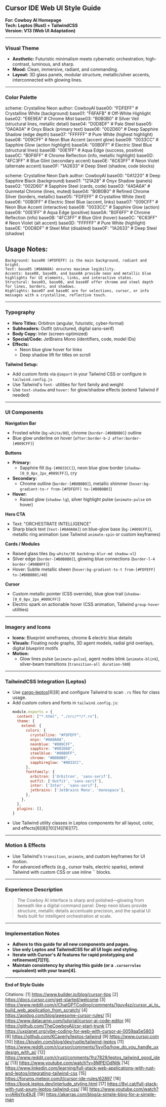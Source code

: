 ## Cursor IDE Web UI Style Guide  
**For: Cowboy AI Homepage**  
**Tech: Leptos (Rust) + TailwindCSS**  
**Version: V13 (Web UI Adaptation)**

---

### **Visual Theme**

- **Aesthetic:** Futuristic minimalism meets cybernetic orchestration; high-contrast, luminous, and sharp.
- **Mood:** Clean, immersive, radiant, and commanding.
- **Layout:** 3D glass panels, modular structure, metallic/silver accents, interconnected with glowing lines.

---

### **Color Palette**
scheme: Crystalline Neon
author: CowboyAI
base00: "FDFEFF" # Crystalline White (background)
base01: "F6FAFB" # Off-White Highlight
base02: "E6E9EA" # Chrome Mist
base03: "B0B0B0" # Silver Veil (structural lines, metallic detail)
base04: "D0D8DF" # Pale Steel
base05: "0A0A0A" # Onyx Black (primary text)
base06: "002D60" # Deep Sapphire Shadow (edge depth)
base07: "FFFFFF" # Pure White (highest highlight)
base08: "009CFF" # Neon Blue Accent (accent glow)
base09: "0033CC" # Sapphire Glow (action highlight)
base0A: "00B0FF" # Electric Steel Blue (structural lines)
base0B: "00E1FF" # Aqua Edge (success, positive)
base0C: "B0F6FF" # Chrome Reflection (info, metallic highlight)
base0D: "4FC3FF" # Blue Glint (secondary accent)
base0E: "6C63FF" # Neon Violet (alternate accent)
base0F: "1A2633" # Deep Steel (shadow, code blocks)


scheme: Crystalline Neon Dark
author: CowboyAI
base00: "0A1220" # Deep Sapphire Black (background)
base01: "121A28" # Onyx Shadow (panels)
base02: "002D60" # Sapphire Steel (cards, code)
base03: "4A5A6A" # Gunmetal Chrome (lines, muted)
base04: "B0B0B0" # Refined Chrome Silver (borders, metallic)
base05: "FDFEFF" # Crystalline White (text)
base06: "00B0FF" # Electric Steel Blue (accent, links)
base07: "009CFF" # Neon Blue Accent (interactive)
base08: "0033CC" # Sapphire Glow (action)
base09: "00E1FF" # Aqua Edge (positive)
base0A: "B0F6FF" # Chrome Reflection (info)
base0B: "4FC3FF" # Blue Glint (hover)
base0C: "6C63FF" # Neon Violet (alt accent)
base0D: "FFFFFF" # Pure White (highlight)
base0E: "D0D8DF" # Steel Mist (disabled)
base0F: "1A2633" # Deep Steel (shadow)

## Usage Notes:

    Background: base00 (#FDFEFF) is the main background, radiant and bright.
    Text: base05 (#0A0A0A) ensures maximum legibility.
    Accents: base08, base09, and base0A provide neon and metallic blue highlights for UI elements, links, and interactive states.
    Structural: base03, base06, and base0F offer chrome and steel depth for lines, borders, and shadows.
    Highlights: base07 and base0C are for selections, cursor, or info messages with a crystalline, reflective touch.

---

### **Typography**

- **Hero Titles:** Orbitron (angular, futuristic, cyber-formal)
- **Subheaders:** Outfit (structured, digital sans-serif)
- **Body Copy:** Inter (screen-optimized)
- **Special/Code:** JetBrains Mono (identifiers, code, model IDs)
- **Effects:**  
  - Neon blue glow hover for links  
  - Deep shadow lift for titles on scroll

**Tailwind Setup:**  
- Add custom fonts via `@import` in your Tailwind CSS or configure in `tailwind.config.js`  
- Use Tailwind's `font-` utilities for font family and weight  
- Use `text-shadow` and `hover:` for glow/shadow effects (extend Tailwind if needed)

---

### **UI Components**

**Navigation Bar**
- Frosted white (`bg-white/80`), chrome (`border-[#B0B0B0]`) outline
- Blue glow underline on hover (`after:border-b-2 after:border-[#009CFF]`)

**Buttons**
- **Primary:**  
  - Sapphire fill (`bg-[#0033CC]`), neon blue glow border (`shadow-[0_0_8px_2px_#009CFF]`), cry
- **Secondary:**  
  - Chrome outline (`border-[#B0B0B0]`), metallic shimmer (`hover:bg-gradient-to-r from-[#FDFEFF] to-[#B0B0B0]`)
- **Hover:**  
  - Raised glow (`shadow-lg`), silver highlight pulse (`animate-pulse` on hover)

**Hero CTA**
- Text: "ORCHESTRATE INTELLIGENCE"
- Sharp black text (`text-[#0A0A0A]`) on blue-glow base (`bg-[#009CFF]`), metallic ring animation (use Tailwind `animate-spin` or custom keyframes)

**Cards / Modules**
- Raised glass tiles (`bg-white/30 backdrop-blur-md shadow-xl`)
- Silver edge (`border-[#B0B0B0]`), glowing blue connections (`border-l-4 border-[#00B0FF]`)
- Hover: Subtle metallic sheen (`hover:bg-gradient-to-t from-[#FDFEFF] to-[#B0B0B0]/40`)

**Cursor**
- Custom metallic pointer (CSS override), blue glow trail (`shadow-[0_0_8px_2px_#009CFF]`)
- Electric spark on actionable hover (CSS animation, Tailwind `group-hover` utilities)

---

### **Imagery and Icons**

- **Icons:** Blueprint wireframes, chrome & electric blue details
- **Visuals:** Floating node graphs, 3D agent models, radial grid overlays, digital blueprint motifs
- **Motion:**  
  - Glow lines pulse (`animate-pulse`), agent nodes blink (`animate-blink`), silver-beam transitions (`transition-all duration-500`)

---

### **TailwindCSS Integration (Leptos)**

- Use [cargo-leptos](https://github.com/TheCowboyAI/csr-start)[6][8] and configure Tailwind to scan `.rs` files for class usage.
- Add custom colors and fonts in `tailwind.config.js`:
    ```js
    module.exports = {
      content: ["*.html", "./src/**/*.rs"],
      theme: {
        extend: {
          colors: {
            crystalline: "#FDFEFF",
            onyx: "#0A0A0A",
            neonblue: "#009CFF",
            sapphire: "#002D60",
            steelblue: "#00B0FF",
            chrome: "#B0B0B0",
            sapphireglow: "#0033CC",
          },
          fontFamily: {
            orbitron: ['Orbitron', 'sans-serif'],
            outfit: ['Outfit', 'sans-serif'],
            inter: ['Inter', 'sans-serif'],
            jetbrains: ['JetBrains Mono', 'monospace'],
          },
        },
      },
      plugins: [],
    }
    ```
- Use Tailwind utility classes in Leptos components for all layout, color, and effects[6][8][10][14][16][17].

---

### **Motion & Effects**

- Use Tailwind's `transition`, `animate`, and custom keyframes for UI motion.
- For advanced effects (e.g., cursor trails, electric sparks), extend Tailwind with custom CSS or use inline `` blocks.

---

### **Experience Description**

> The Cowboy AI interface is sharp and polished—glowing from beneath like a digital command panel. Deep neon blues provide structure, metallic details accentuate precision, and the spatial UI feels built for intelligent orchestration at scale.

---

### **Implementation Notes**

- **Adhere to this guide for all new components and pages.**
- **Use only Leptos and TailwindCSS for all UI logic and styling.**
- **Iterate with Cursor's AI features for rapid prototyping and refinement[7][11].**
- **Maintain consistency by sharing this guide (or a `.cursorrules` equivalent) with your team[4].**

---

**End of Style Guide**

Citations:
[1] https://www.builder.io/blog/cursor-tips
[2] https://docs.cursor.com/get-started/welcome
[3] https://www.reddit.com/r/ChatGPTCoding/comments/1guy4sz/cursor_ai_to_build_web_application_from_scratch/
[4] https://apidog.com/blog/awesome-cursor-rules/
[5] https://www.datacamp.com/tutorial/cursor-ai-code-editor
[6] https://github.com/TheCowboyAI/csr-start-trunk
[7] https://uxplanet.org/vibe-coding-for-web-with-cursor-ai-0059aa5e5803
[8] https://github.com/KCaverly/leptos-tailwind
[9] https://www.cursor.com
[10] https://kivalm.com/blog/dev/rustle/tailwind-leptos
[11] https://www.reddit.com/r/cursor/comments/1ivvi5q/how_do_you_handle_uxdesign_with_ai/
[12] https://www.reddit.com/r/rust/comments/1hz7829/leptos_tailwind_good_idea/
[13] https://www.youtube.com/watch?v=8MPElOdNjtk
[14] https://www.linkedin.com/learning/full-stack-web-applications-with-rust-and-leptos/integrating-tailwind-css
[15] https://forums.meteor.com/t/cursor-ide-rules/62897
[16] https://book.leptos.dev/interlude_styling.html
[17] https://8vi.cat/full-stack-with-rust-axum-leptos-tailwind-css/
[18] https://www.youtube.com/watch?v=jARisYp49JE
[19] https://akarras.com/blog/a-simple-blog-for-a-simple-man

